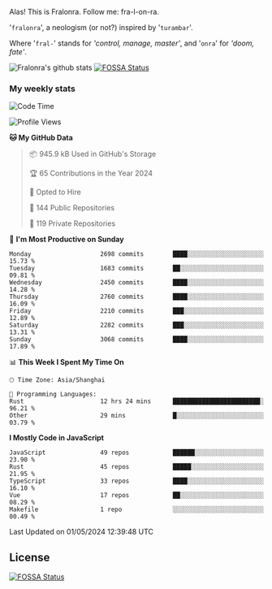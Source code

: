 Alas! This is Fralonra. Follow me: fra-l-on-ra.

'`fralonra`', a neologism (or not?) inspired by '`turambar`'.

Where '`fral-`' stands for *'control, manage, master'*, and '`onra`' for *'doom, fate'*.

![Fralonra's github stats](https://github-readme-stats.vercel.app/api?username=fralonra)
[![FOSSA Status](https://app.fossa.com/api/projects/git%2Bgithub.com%2Ffralonra%2Ffralonra.svg?type=shield)](https://app.fossa.com/projects/git%2Bgithub.com%2Ffralonra%2Ffralonra?ref=badge_shield)

### My weekly stats

<!--START_SECTION:waka-->
![Code Time](http://img.shields.io/badge/Code%20Time-4%2C549%20hrs%2038%20mins-blue)

![Profile Views](http://img.shields.io/badge/Profile%20Views-0-blue)

**🐱 My GitHub Data** 

> 📦 945.9 kB Used in GitHub's Storage 
 > 
> 🏆 65 Contributions in the Year 2024
 > 
> 💼 Opted to Hire
 > 
> 📜 144 Public Repositories 
 > 
> 🔑 119 Private Repositories 
 > 
📅 **I'm Most Productive on Sunday** 

```text
Monday                   2698 commits        ████░░░░░░░░░░░░░░░░░░░░░   15.73 % 
Tuesday                  1683 commits        ██░░░░░░░░░░░░░░░░░░░░░░░   09.81 % 
Wednesday                2450 commits        ████░░░░░░░░░░░░░░░░░░░░░   14.28 % 
Thursday                 2760 commits        ████░░░░░░░░░░░░░░░░░░░░░   16.09 % 
Friday                   2210 commits        ███░░░░░░░░░░░░░░░░░░░░░░   12.89 % 
Saturday                 2282 commits        ███░░░░░░░░░░░░░░░░░░░░░░   13.31 % 
Sunday                   3068 commits        ████░░░░░░░░░░░░░░░░░░░░░   17.89 % 
```


📊 **This Week I Spent My Time On** 

```text
🕑︎ Time Zone: Asia/Shanghai

💬 Programming Languages: 
Rust                     12 hrs 24 mins      ████████████████████████░   96.21 % 
Other                    29 mins             █░░░░░░░░░░░░░░░░░░░░░░░░   03.79 % 
```

**I Mostly Code in JavaScript** 

```text
JavaScript               49 repos            ██████░░░░░░░░░░░░░░░░░░░   23.90 % 
Rust                     45 repos            █████░░░░░░░░░░░░░░░░░░░░   21.95 % 
TypeScript               33 repos            ████░░░░░░░░░░░░░░░░░░░░░   16.10 % 
Vue                      17 repos            ██░░░░░░░░░░░░░░░░░░░░░░░   08.29 % 
Makefile                 1 repo              ░░░░░░░░░░░░░░░░░░░░░░░░░   00.49 % 
```




 Last Updated on 01/05/2024 12:39:48 UTC
<!--END_SECTION:waka-->

## License
[![FOSSA Status](https://app.fossa.com/api/projects/git%2Bgithub.com%2Ffralonra%2Ffralonra.svg?type=large)](https://app.fossa.com/projects/git%2Bgithub.com%2Ffralonra%2Ffralonra?ref=badge_large)